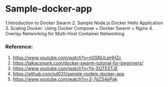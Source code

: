 # Sample-docker-app
1.Introduction to Docker Swarm
2. Sample Node.js Docker Hello Application
3. Scaling Docker: Using Docker Compose + Docker Swarm + Nginx 
4. Overlay Networking for Multi-Host Container Networking
 




### Reference:
1. https://www.youtube.com/watch?v=nGSNULpHHZc
2. https://takacsmark.com/docker-swarm-tutorial-for-beginners/
3. https://www.youtube.com/watch?v=Yq-SQTESTJE
4. https://github.com/sd031/sample-nodejs-docker-app
5. https://www.youtube.com/watch?v=3-7gZS4ePak




